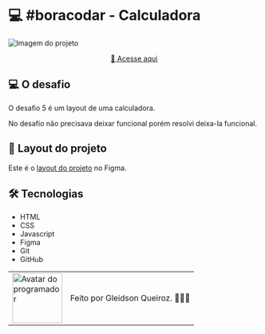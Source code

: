 # 💻 #boracodar - Calculadora

<img src="./img/img-projeto.png" alt="Imagem do projeto" />

<div align="center">

[🚀 Acesse aqui](https://queiiroz.github.io/calculator/)

</div>

## 💻 O desafio

O desafio 5 é um layout de uma calculadora.

No desafio não precisava deixar funcional porém resolvi deixa-la funcional.

## 🎨 Layout do projeto

Este é o <a href="https://www.figma.com/community/file/1202607074523509182">layout do projeto</a> no Figma.

## 🛠 Tecnologias

- HTML
- CSS
- Javascript
- Figma
- Git
- GitHub

<table>
  <tr>
    <td>
     <img src="./img/avatar-gleidsonqueiroz.png" alt="Avatar do programador" width="100px"/>
    </td>
    <td>
      Feito por Gleidson Queiroz.</a> 🙋🏼‍♂️
    </td>
  </tr>
</table>
